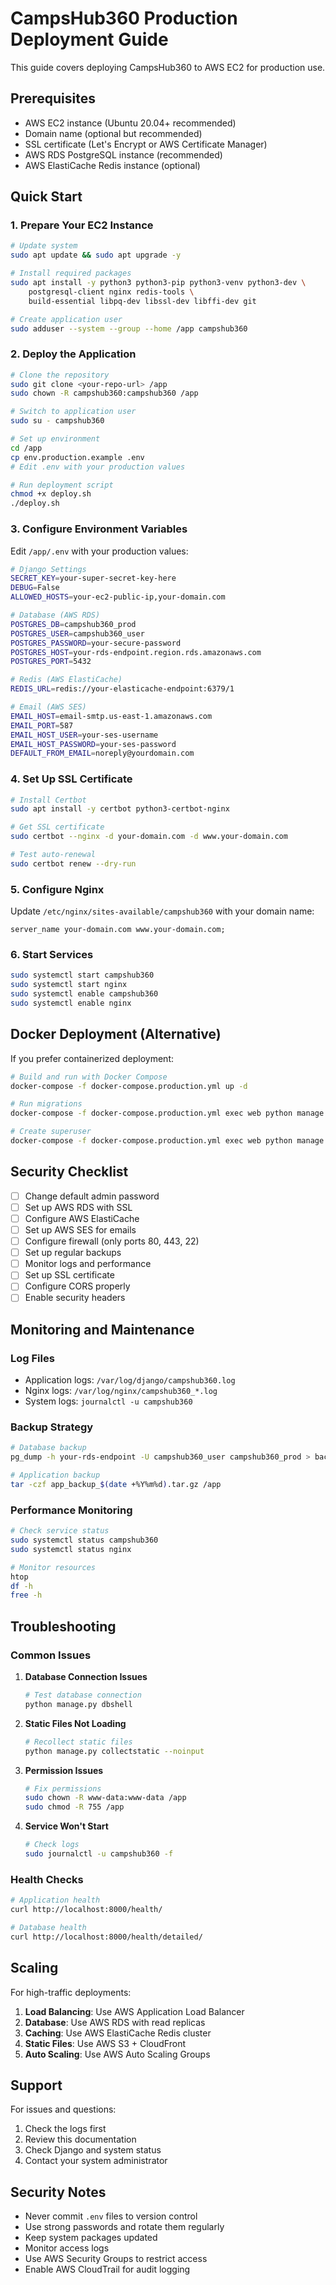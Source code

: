 # CampsHub360 Production Deployment Guide

This guide covers deploying CampsHub360 to AWS EC2 for production use.

## Prerequisites

- AWS EC2 instance (Ubuntu 20.04+ recommended)
- Domain name (optional but recommended)
- SSL certificate (Let's Encrypt or AWS Certificate Manager)
- AWS RDS PostgreSQL instance (recommended)
- AWS ElastiCache Redis instance (optional)

## Quick Start

### 1. Prepare Your EC2 Instance

```bash
# Update system
sudo apt update && sudo apt upgrade -y

# Install required packages
sudo apt install -y python3 python3-pip python3-venv python3-dev \
    postgresql-client nginx redis-tools \
    build-essential libpq-dev libssl-dev libffi-dev git

# Create application user
sudo adduser --system --group --home /app campshub360
```

### 2. Deploy the Application

```bash
# Clone the repository
sudo git clone <your-repo-url> /app
sudo chown -R campshub360:campshub360 /app

# Switch to application user
sudo su - campshub360

# Set up environment
cd /app
cp env.production.example .env
# Edit .env with your production values

# Run deployment script
chmod +x deploy.sh
./deploy.sh
```

### 3. Configure Environment Variables

Edit `/app/.env` with your production values:

```bash
# Django Settings
SECRET_KEY=your-super-secret-key-here
DEBUG=False
ALLOWED_HOSTS=your-ec2-public-ip,your-domain.com

# Database (AWS RDS)
POSTGRES_DB=campshub360_prod
POSTGRES_USER=campshub360_user
POSTGRES_PASSWORD=your-secure-password
POSTGRES_HOST=your-rds-endpoint.region.rds.amazonaws.com
POSTGRES_PORT=5432

# Redis (AWS ElastiCache)
REDIS_URL=redis://your-elasticache-endpoint:6379/1

# Email (AWS SES)
EMAIL_HOST=email-smtp.us-east-1.amazonaws.com
EMAIL_PORT=587
EMAIL_HOST_USER=your-ses-username
EMAIL_HOST_PASSWORD=your-ses-password
DEFAULT_FROM_EMAIL=noreply@yourdomain.com
```

### 4. Set Up SSL Certificate

```bash
# Install Certbot
sudo apt install -y certbot python3-certbot-nginx

# Get SSL certificate
sudo certbot --nginx -d your-domain.com -d www.your-domain.com

# Test auto-renewal
sudo certbot renew --dry-run
```

### 5. Configure Nginx

Update `/etc/nginx/sites-available/campshub360` with your domain name:

```nginx
server_name your-domain.com www.your-domain.com;
```

### 6. Start Services

```bash
sudo systemctl start campshub360
sudo systemctl start nginx
sudo systemctl enable campshub360
sudo systemctl enable nginx
```

## Docker Deployment (Alternative)

If you prefer containerized deployment:

```bash
# Build and run with Docker Compose
docker-compose -f docker-compose.production.yml up -d

# Run migrations
docker-compose -f docker-compose.production.yml exec web python manage.py migrate

# Create superuser
docker-compose -f docker-compose.production.yml exec web python manage.py createsuperuser
```

## Security Checklist

- [ ] Change default admin password
- [ ] Set up AWS RDS with SSL
- [ ] Configure AWS ElastiCache
- [ ] Set up AWS SES for emails
- [ ] Configure firewall (only ports 80, 443, 22)
- [ ] Set up regular backups
- [ ] Monitor logs and performance
- [ ] Set up SSL certificate
- [ ] Configure CORS properly
- [ ] Enable security headers

## Monitoring and Maintenance

### Log Files
- Application logs: `/var/log/django/campshub360.log`
- Nginx logs: `/var/log/nginx/campshub360_*.log`
- System logs: `journalctl -u campshub360`

### Backup Strategy
```bash
# Database backup
pg_dump -h your-rds-endpoint -U campshub360_user campshub360_prod > backup_$(date +%Y%m%d).sql

# Application backup
tar -czf app_backup_$(date +%Y%m%d).tar.gz /app
```

### Performance Monitoring
```bash
# Check service status
sudo systemctl status campshub360
sudo systemctl status nginx

# Monitor resources
htop
df -h
free -h
```

## Troubleshooting

### Common Issues

1. **Database Connection Issues**
   ```bash
   # Test database connection
   python manage.py dbshell
   ```

2. **Static Files Not Loading**
   ```bash
   # Recollect static files
   python manage.py collectstatic --noinput
   ```

3. **Permission Issues**
   ```bash
   # Fix permissions
   sudo chown -R www-data:www-data /app
   sudo chmod -R 755 /app
   ```

4. **Service Won't Start**
   ```bash
   # Check logs
   sudo journalctl -u campshub360 -f
   ```

### Health Checks

```bash
# Application health
curl http://localhost:8000/health/

# Database health
curl http://localhost:8000/health/detailed/
```

## Scaling

For high-traffic deployments:

1. **Load Balancing**: Use AWS Application Load Balancer
2. **Database**: Use AWS RDS with read replicas
3. **Caching**: Use AWS ElastiCache Redis cluster
4. **Static Files**: Use AWS S3 + CloudFront
5. **Auto Scaling**: Use AWS Auto Scaling Groups

## Support

For issues and questions:
1. Check the logs first
2. Review this documentation
3. Check Django and system status
4. Contact your system administrator

## Security Notes

- Never commit `.env` files to version control
- Use strong passwords and rotate them regularly
- Keep system packages updated
- Monitor access logs
- Use AWS Security Groups to restrict access
- Enable AWS CloudTrail for audit logging
